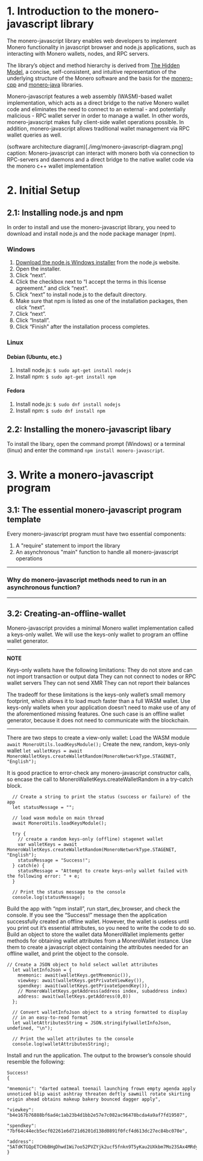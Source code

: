 # 1. Introduction to the monero-javascript library
The monero-javascript library enables web developers to implement Monero functionality in javascript browser and node.js applications, such as interacting with Monero wallets, nodes, and RPC servers.

The library’s object and method hierarchy is derived from [The Hidden Model](https://moneroecosystem.org/monero-java/monero-spec.pdf), a concise, self-consistent, and intuitive representation of the underlying structure of the Monero software and the basis for the [monero-cpp](https://github.com/woodser/monero-cpp-library) and [monero-java](https://monero-ecosystem/monero-java) libraries.

Monero-javascript features a web assembly (WASM)-based wallet implementation, which acts as a direct bridge to the native Monero wallet code and eliminates the need to connect to an external - and potentially malicious - RPC wallet server in order to manage a wallet. In other words, monero-javascript makes fully client-side wallet operations possible. In addition, monero-javascript allows traditional wallet management via RPC wallet queries as well.

(software architecture diagram)[./img/monero-javascript-diagram.png] caption:  Monero-javascript can interact with monero both via connection to RPC-servers and daemons and a direct bridge to the native wallet code via the monero c++ wallet implementation

# 2. Initial Setup

## 2.1: Installing node.js and npm
In order to install and use the monero-javascript library, you need to download and install node.js and the node package manager (npm). 

### Windows
1. [Download the node.js Windows installer](https://nodejs.org/en/download/) from the node.js website.
2. Open the installer.
3. Click “next”.
4. Click the checkbox next to “I accept the terms in this license agreement.” and click “next”.
5. Click “next” to install node.js to the default directory.
6. Make sure that npm is listed as one of the installation packages, then click “next”.
7. Click “next”.
8. Click “Install”.
9. Click “Finish” after the installation process completes.

### Linux
  #### Debian (Ubuntu, etc.)
  1. Install node.js:
    `$ sudo apt-get install nodejs`
  2. Install npm:
    `$ sudo apt-get install npm`
  #### Fedora
  1. Install node.js:
    `$ sudo dnf install nodejs`
  2. Install npm:
    `$ sudo dnf install npm`

## 2.2: Installing the monero-javascript libary

To install the libary, open the command prompt (Windows) or a terminal (linux) and enter the command `npm install monero-javascript`.

# 3. Write a monero-javascript program

## 3.1: The essential monero-javascript program template

Every monero-javascript program must have two essential components:
1. A "require" statement to import the library
2. An asynchronous "main" function to handle all monero-javascript operations

---

### Why do monero-javascript methods need to run in an asynchronous function?


---

## 3.2: Creating-an-offline-wallet
Monero-javascript provides a minimal Monero wallet implementation called a keys-only wallet. We will use the keys-only wallet to program an offline wallet generator. 

---
**NOTE**

Keys-only wallets have the following limitations:
They do not store and can not import transaction or output data
They can not connect to nodes or RPC wallet servers
They can not send XMR
They can not report their balances

The tradeoff for these limitations is the keys-only wallet’s small memory footprint, which allows it to load much faster than a full WASM wallet. Use keys-only wallets when your application doesn’t need to make use of any of the aforementioned missing features. One such case is an offline wallet generator, because it does not need to communicate with the blockchain. 

---

There are two steps to create a view-only wallet:
Load the WASM module
`await MoneroUtils.loadKeysModule();`
Create the new, random, keys-only wallet
`let walletKeys = await MoneroWalletKeys.createWalletRandom(MoneroNetworkType.STAGENET, "English");`

It is good practice to error-check any monero-javascript constructor calls, so encase the call to MoneroWalletKeys.createWalletRandom in a try-catch block.

```
  // Create a string to print the status (success or failure) of the app
  let statusMessage = "";

  // load wasm module on main thread
  await MoneroUtils.loadKeysModule();

  try {
    // create a random keys-only (offline) stagenet wallet
    var walletKeys = await MoneroWalletKeys.createWalletRandom(MoneroNetworkType.STAGENET, "English");
    statusMessage = "Success!";
  } catch(e) {
    statusMessage = "Attempt to create keys-only wallet failed with the following error: " + e;
  }

  // Print the status message to the console
  console.log(statusMessage);
```

Build the app with “npm install”, run start_dev_browser, and check the console. If you see the “Success!” message then the application successfully created an offline wallet. However, the wallet is useless until you print out it’s essential attributes, so you need to write the code to do so.
Build an object to store the wallet data
MoneroWallet implements getter methods for obtaining wallet attributes from a MoneroWallet instance. Use them to create a javascript object containing the attributes needed for an offline wallet, and print the object to the console.

```
// Create a JSON object to hold select wallet attributes
  let walletInfoJson = {
    mnemonic: await(walletKeys.getMnemonic()),
    viewkey: await(walletKeys.getPrivateViewKey()),
    spendkey: await(walletKeys.getPrivateSpendKey()),
    // MoneroWalletKeys.getAddress(address index, subaddress index)
    address: await(walletKeys.getAddress(0,0))
  };

  // Convert walletInfoJson object to a string formatted to display
  // in an easy-to-read format
  let walletAttributesString = JSON.stringify(walletInfoJson, undefined, "\n");

  // Print the wallet attributes to the console
  console.log(walletAttributesString);
```

Install and run the application. The output to the browser’s console should resemble the following:
```
Success!
{

"mnemonic": "darted oatmeal toenail launching frown empty agenda apply unnoticed blip waist ashtray threaten deftly sawmill rotate skirting origin ahead obtains makeup bakery bounced dagger apply",

"viewkey": "b4e167b76888bf6ad4c1ab23b4d1bb2e57e7c082ac96478bcda4a9af7fd19507",

"spendkey": "7bf64c44ecb5ecf02261e6d721d6201d138d0891f0fcf4d613dc27ec84bc070e",

"address": "5ATdKTGQpETCHbBHgDhwd1Wi7oo52PVZYjk2ucf5fnkn9T5yKau2UXkbm7Mo23SAx4MRdyvAaVq75LY9EjSPQnorCGebFqg"
}
```
